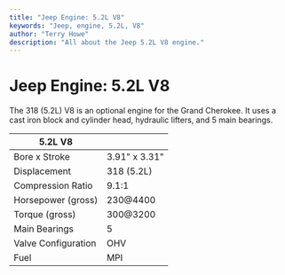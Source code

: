 ```yaml
---
title: "Jeep Engine: 5.2L V8"
keywords: "Jeep, engine, 5.2L, V8"
author: "Terry Howe"
description: "All about the Jeep 5.2L V8 engine."
---
```

# Jeep Engine: 5.2L V8

The 318 (5.2L) V8 is an optional engine for the Grand Cherokee. It uses a cast iron block and cylinder head, hydraulic lifters, and 5 main bearings.

| 5.2L V8 | |
|---------|---|
| Bore x Stroke | 3.91" x 3.31" |
| Displacement | 318 (5.2L) |
| Compression Ratio | 9.1:1 |
| Horsepower (gross) | 230@4400 |
| Torque (gross) | 300@3200 |
| Main Bearings | 5 |
| Valve Configuration | OHV |
| Fuel | MPI |
